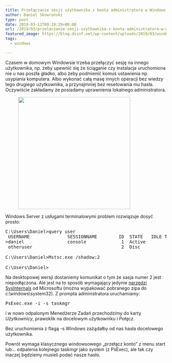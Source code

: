 ```yaml
---
title: Przełączanie sesji użytkownika z konta administratora w Windows 8+
author: Daniel Skowroński
type: post
date: 2019-03-11T09:19:29+00:00
url: /2019/03/przelaczanie-sesji-uzytkownika-z-konta-administratora-w-windows-8/
featured_image: https://blog.dsinf.net/wp-content/uploads/2019/03/windows.png
tags:
  - windows

---
```

Czasem w domowym Windowsie trzeba przełączyć sesję na innego użytkownika, np. żeby upewnić się że ściąganie czy instalacja uruchomiona nie u nas poszła gładko, albo żeby podmienić komuś ustawienia np. usypiania komputera. Albo wykonać całą masę innych operacji bez wiedzy tego drugiego użytkownika, a przynajmniej bez resetowania mu hasła. Oczywiście zakładamy że posiadamy uprawnienia lokalnego administratora.<figure class="wp-block-image">

<img decoding="async" loading="lazy" width="350" height="350" src="https://blog.dsinf.net/wp-content/uploads/2019/03/windows.png" alt="" class="wp-image-1410" srcset="https://blog.dsinf.net/wp-content/uploads/2019/03/windows.png 350w, https://blog.dsinf.net/wp-content/uploads/2019/03/windows-150x150.png 150w, https://blog.dsinf.net/wp-content/uploads/2019/03/windows-300x300.png 300w" sizes="(max-width: 350px) 100vw, 350px" /> </figure> 

Windows Server z usługami terminalowymi problem rozwiązuje dosyć prosto:

<pre class="EnlighterJSRAW" data-enlighter-language="generic" data-enlighter-theme="" data-enlighter-highlight="" data-enlighter-linenumbers="" data-enlighter-lineoffset="" data-enlighter-title="" data-enlighter-group="">C:\Users\Daniel>query user
 USERNAME              SESSIONNAME        ID  STATE   IDLE TIME  LOGON TIME
>daniel                console             1  Active         16  10.03.2019 12:53
 otheruser                                 2  Disc           16  10.03.2019 21:44

C:\Users\Daniel>Mstsc.exe /shadow:2

C:\Users\Daniel></pre>

Na desktopowej wersji dostaniemy komunikat o tym że sasja numer 2 jest niepodłączona. Ale jest na to sposób wymagający jedynie [narzędzi SysInternals][1] od Microsoftu (można wypakować pobranego zipa do c:\windows\system32). Z prompta administratora uruchamiamy:

<pre class="EnlighterJSRAW" data-enlighter-language="generic" data-enlighter-theme="" data-enlighter-highlight="" data-enlighter-linenumbers="" data-enlighter-lineoffset="" data-enlighter-title="" data-enlighter-group="">PsExec.exe -i -s taskmgr</pre>

i w nowo odpalonym Menedżerze Zadań przechodzimy do karty _Użytkownicy_, prawoklik na docelowym użytkowniku i _Połącz_.

Bez uruchomienia z flagą -s Windows zażądałby od nas hasła docelowego użytkownika.

Powrót wymaga klasycznego windowsowego &#8222;przełącz konto&#8221; z menu start lub&#8230; odpalenia kolejnego taskmgr jako system (z PsExec), ale tak czy inaczej będziemy musieli podać nasze hasło.

 [1]: https://docs.microsoft.com/en-us/sysinternals/downloads/psexec